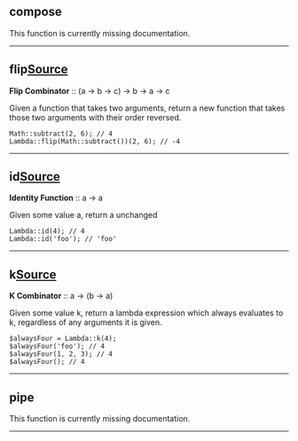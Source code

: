 ## compose

This function is currently missing documentation.

---

## flip[Source](https://github.com/joseph-walker/vector/blob/master/src/Vector/Lib/Lambda.php#L46)

__Flip Combinator__ :: (a -> b -> c) -> b -> a -> c

Given a function that takes two arguments, return a new function that
takes those two arguments with their order reversed.

```
Math::subtract(2, 6); // 4
Lambda::flip(Math::subtract())(2, 6); // -4
```

---

## id[Source](https://github.com/joseph-walker/vector/blob/master/src/Vector/Lib/Lambda.php#L92)

__Identity Function__ :: a -> a

Given some value a, return a unchanged

```
Lambda::id(4); // 4
Lambda::id('foo'); // 'foo'
```

---

## k[Source](https://github.com/joseph-walker/vector/blob/master/src/Vector/Lib/Lambda.php#L70)

__K Combinator__ :: a -> (b -> a)

Given some value k, return a lambda expression which always evaluates to k, regardless
of any arguments it is given.

```
$alwaysFour = Lambda::k(4);
$alwaysFour('foo'); // 4
$alwaysFour(1, 2, 3); // 4
$alwaysFour(); // 4
```

---

## pipe

This function is currently missing documentation.

---

